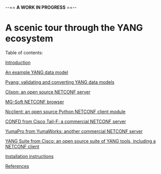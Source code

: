 --== **A WORK IN PROGRESS** ==--

# A scenic tour through the YANG ecosystem

Table of contents:

[Introduction](introduction.md)

[An example YANG data model](example-yang-data-model.md)

[Pyang: validating and converting YANG data models](pyang.md)

[Clixon: an open source NETCONF server](clixon.md)

[MG-Soft NETCONF browser](mg-soft-browser.md)

[Ncclient: an open source Python NETCONF client module](ncclient.md)

[CONFD from Cisco Tail-F: a commercial NETCONF server](confd.md)

[YumaPro from YumaWorks: another commercial NETCONF server](yumapro.md)

[YANG Suite from Cisco: an open source suite of YANG tools, including a NETCONF client](yang-suite.md)

[Installation instructions](installation.md)

[References](references.md)
